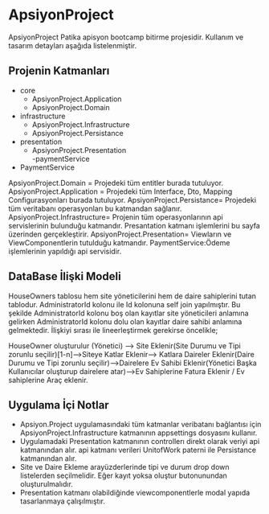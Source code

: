# ApsiyonProject
ApsiyonProject Patika apisyon bootcamp bitirme projesidir. Kullanım ve tasarım detayları aşağıda listelenmiştir.


Projenin Katmanları
-------
- core
   - ApsiyonProject.Application
   - ApsiyonProject.Domain
- infrastructure 
  - ApsiyonProject.Infrastructure
  - ApsiyonProject.Persistance  
- presentation  
  - ApsiyonProject.Presentation  
-paymentService
 - PaymentService


 ApsiyonProject.Domain = Projedeki tüm entitler burada tutuluyor.
 ApsiyonProject.Application = Projedeki tüm Interface, Dto, Mapping Configurasyonları burada tutuluyor.
 ApsiyonProject.Persistance= Projedeki tüm veritabanı operasyonları bu katmandan sağlanır.
 ApsiyonProject.Infrastructure= Projenin tüm operasyonlarının api servislerinin bulunduğu katmandır. Presantation katmanı işlemlerini bu sayfa üzerinden gerçekleştirir.
 ApsiyonProject.Presentation= Viewların ve ViewComponentlerin tutulduğu katmandır.
 PaymentService:Ödeme işlemlerinin yapıldığı api servisidir.
 
 DataBase İlişki Modeli
 -----------------
 HouseOwners tablosu hem site yöneticilerini hem de daire sahiplerini tutan tablodur. AdministratorId kolonu ile Id kolonuna self join yapılmıştır. Bu şekilde AdministratorId
 kolonu boş olan kayıtlar site yöneticileri anlamına gelirken AdministratorId kolonu dolu olan kayıtlar daire sahibi anlamına gelmektedir. İlişkiyi sırası ile lineerleştirmek 
 gerekirse öncelikle;
  
  HouseOwner oluşturulur (Yönetici) --> Site Eklenir(Site Durumu ve Tipi zorunlu seçilir)[1-n]-->Siteye Katlar Eklenir--> Katlara Daireler Eklenir(Daire Durumu ve Tipi zorunlu seçilir)-->Dairelere Ev Sahibi Eklenir(Yönetici Başka Kullanıcılar oluşturup dairelere atar)-->Ev Sahiplerine Fatura Eklenir / Ev sahiplerine Araç eklenir.

 Uygulama İçi Notlar
 -----------------
 - Apsiyon.Project uygulamasındaki tüm katmanlar veribatanı bağlantısı için ApsiyonProject.Infrastructure katmanının appsettings dosyasını kullanır.
 - Uygulamadaki Presentation katmanının controllerı direkt olarak veriyi api katmanından alır. api katmanı verileri UnitofWork paterni ile Persistance katmanından alır.
 - Site ve Daire Ekleme arayüzderlerinde tipi ve durum drop down listelerden seçilmelidir. Eğer kayıt yoksa oluştur butonunundan oluşturulmalıdır.
 - Presentation katmanı olabildiğinde viewcomponentlerle modal yapıda tasarlanmaya çalışılmıştır.
 
 
 
 
